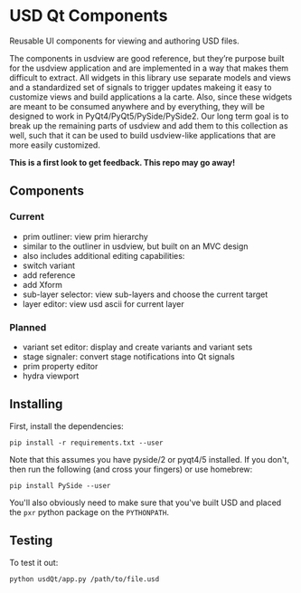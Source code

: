 
# USD Qt Components

Reusable UI components for viewing and authoring USD files.

The components in usdview are good reference, but they’re purpose built for the usdview application and are implemented in a way that makes them difficult to extract. All widgets in this library use separate models and views and a standardized set of signals to trigger updates makeing it easy to customize views and build applications a la carte.  Also, since these widgets are meant to be consumed anywhere and by everything, they will be designed to work in PyQt4/PyQt5/PySide/PySide2. Our long term goal is to break up the remaining parts of usdview and add them to this collection as well, such that it can be used to build usdview-like applications that are more easily customized.

**This is a first look to get feedback. This repo may go away!**

## Components

### Current
- prim outliner: view prim hierarchy
 - similar to the outliner in usdview, but built on an MVC design
 - also includes additional editing capabilities:
  - switch variant
  - add reference
  - add Xform
- sub-layer selector: view sub-layers and choose the current target
- layer editor: view usd ascii for current layer

### Planned
- variant set editor: display and create variants and variant sets
- stage signaler: convert stage notifications into Qt signals
- prim property editor
- hydra viewport

## Installing

First, install the dependencies:

```
pip install -r requirements.txt --user
```

Note that this assumes you have pyside/2 or pyqt4/5 installed.  If you don't, then 
run the following (and cross your fingers) or use homebrew:

```
pip install PySide --user
```

You'll also obviously need to make sure that you've built USD and placed the `pxr` python package on the `PYTHONPATH`.

## Testing

To test it out:

```
python usdQt/app.py /path/to/file.usd
```
